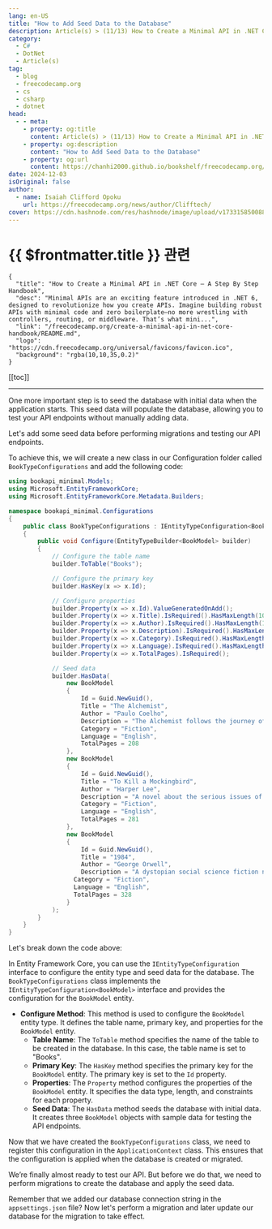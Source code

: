```yaml
---
lang: en-US
title: "How to Add Seed Data to the Database"
description: Article(s) > (11/13) How to Create a Minimal API in .NET Core – A Step By Step Handbook
category:
  - C#
  - DotNet
  - Article(s)
tag:
  - blog
  - freecodecamp.org
  - cs
  - csharp
  - dotnet
head:
  - - meta:
    - property: og:title
      content: Article(s) > (11/13) How to Create a Minimal API in .NET Core – A Step By Step Handbook
    - property: og:description
      content: "How to Add Seed Data to the Database"
    - property: og:url
      content: https://chanhi2000.github.io/bookshelf/freecodecamp.org/create-a-minimal-api-in-net-core-handbook/how-to-add-seed-data-to-the-database.html
date: 2024-12-03
isOriginal: false
author:
  - name: Isaiah Clifford Opoku
    url: https://freecodecamp.org/news/author/Clifftech/
cover: https://cdn.hashnode.com/res/hashnode/image/upload/v1733158500882/9af04a12-2121-4efd-a66f-00330896e358.png
---
```


# {{ $frontmatter.title }} 관련

```component VPCard
{
  "title": "How to Create a Minimal API in .NET Core – A Step By Step Handbook",
  "desc": "Minimal APIs are an exciting feature introduced in .NET 6, designed to revolutionize how you create APIs. Imagine building robust APIs with minimal code and zero boilerplate—no more wrestling with controllers, routing, or middleware. That’s what mini...",
  "link": "/freecodecamp.org/create-a-minimal-api-in-net-core-handbook/README.md",
  "logo": "https://cdn.freecodecamp.org/universal/favicons/favicon.ico",
  "background": "rgba(10,10,35,0.2)"
}
```

[[toc]]

---

<SiteInfo
  name="How to Create a Minimal API in .NET Core – A Step By Step Handbook"
  desc="Minimal APIs are an exciting feature introduced in .NET 6, designed to revolutionize how you create APIs. Imagine building robust APIs with minimal code and zero boilerplate—no more wrestling with controllers, routing, or middleware. That’s what mini..."
  url="https://freecodecamp.org/news/create-a-minimal-api-in-net-core-handbook#heading-how-to-add-seed-data-to-the-database"
  logo="https://cdn.freecodecamp.org/universal/favicons/favicon.ico"
  preview="https://cdn.hashnode.com/res/hashnode/image/upload/v1733158500882/9af04a12-2121-4efd-a66f-00330896e358.png"/>

One more important step is to seed the database with initial data when the application starts. This seed data will populate the database, allowing you to test your API endpoints without manually adding data.

Let's add some seed data before performing migrations and testing our API endpoints.

To achieve this, we will create a new class in our Configuration folder called `BookTypeConfigurations` and add the following code:

```cs
using bookapi_minimal.Models;
using Microsoft.EntityFrameworkCore;
using Microsoft.EntityFrameworkCore.Metadata.Builders;

namespace bookapi_minimal.Configurations
{
    public class BookTypeConfigurations : IEntityTypeConfiguration<BookModel>
    {
        public void Configure(EntityTypeBuilder<BookModel> builder)
        {
            // Configure the table name
            builder.ToTable("Books");

            // Configure the primary key
            builder.HasKey(x => x.Id);

            // Configure properties
            builder.Property(x => x.Id).ValueGeneratedOnAdd();
            builder.Property(x => x.Title).IsRequired().HasMaxLength(100);
            builder.Property(x => x.Author).IsRequired().HasMaxLength(100);
            builder.Property(x => x.Description).IsRequired().HasMaxLength(500);
            builder.Property(x => x.Category).IsRequired().HasMaxLength(100);
            builder.Property(x => x.Language).IsRequired().HasMaxLength(50);
            builder.Property(x => x.TotalPages).IsRequired();

            // Seed data
            builder.HasData(
                new BookModel
                {
                    Id = Guid.NewGuid(),
                    Title = "The Alchemist",
                    Author = "Paulo Coelho",
                    Description = "The Alchemist follows the journey of an Andalusian shepherd",
                    Category = "Fiction",
                    Language = "English",
                    TotalPages = 208
                },
                new BookModel
                {
                    Id = Guid.NewGuid(),
                    Title = "To Kill a Mockingbird",
                    Author = "Harper Lee",
                    Description = "A novel about the serious issues of rape and racial inequality.",
                    Category = "Fiction",
                    Language = "English",
                    TotalPages = 281
                },
                new BookModel
                {
                    Id = Guid.NewGuid(),
                    Title = "1984",
                    Author = "George Orwell",
                    Description = "A dystopian social science fiction novel and cautionary tale about the dangers of totalitarianism. ",
                  Category = "Fiction",
                  Language = "English",
                  TotalPages = 328
                } 
            );
        }
    }
}
```

Let's break down the code above:

In Entity Framework Core, you can use the `IEntityTypeConfiguration` interface to configure the entity type and seed data for the database. The `BookTypeConfigurations` class implements the `IEntityTypeConfiguration<BookModel>` interface and provides the configuration for the `BookModel` entity.

- **Configure Method**: This method is used to configure the `BookModel` entity type. It defines the table name, primary key, and properties for the `BookModel` entity.
  - **Table Name**: The `ToTable` method specifies the name of the table to be created in the database. In this case, the table name is set to "Books".
  - **Primary Key**: The `HasKey` method specifies the primary key for the `BookModel` entity. The primary key is set to the `Id` property.
  - **Properties**: The `Property` method configures the properties of the `BookModel` entity. It specifies the data type, length, and constraints for each property.
  - **Seed Data**: The `HasData` method seeds the database with initial data. It creates three `BookModel` objects with sample data for testing the API endpoints.

Now that we have created the `BookTypeConfigurations` class, we need to register this configuration in the `ApplicationContext` class. This ensures that the configuration is applied when the database is created or migrated.

We’re finally almost ready to test our API. But before we do that, we need to perform migrations to create the database and apply the seed data.

Remember that we added our database connection string in the <FontIcon icon="iconfont icon-json"/>`appsettings.json` file? Now let's perform a migration and later update our database for the migration to take effect.